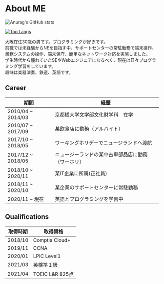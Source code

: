 # About ME
![Anurag's GitHub stats](https://github-readme-stats.vercel.app/api?username=kuccho524&show_icons=true&theme=dark)

[![Top Langs](https://github-readme-stats.vercel.app/api/top-langs/?username=kuccho524&layout=compact&theme=dark)](https://github.com/anuraghazra/github-readme-stats)

大阪在住30歳の男です。プログラミングが好きです。<br>
前職では未経験からNEを目指す中、サポートセンターの常駐勤務で端末操作、業務システムの操作、端末保守、簡単なネットワーク対応を実施しました。<br>
学生時代から憧れていたSEやWebエンジニアになるべく、現在は日々プログラミング学習をしています。<br>
趣味は楽器演奏、鉄道、英語です。

## Career
<table>
  <thead>
    <th>期間</th>
    <th>経歴</th>
  </thead>
  <tbody>
    <tr>
      <td>2010/04 ~ 2014/03</td>
      <td>京都橘大学文学部文化財学科　在学</td>
    </tr>
    <tr>
      <td>2010/07 ~ 2017/09</td>
      <td>某飲食店に勤務（アルバイト）</td>
    </tr>
    <tr>
      <td>2017/10 ~ 2018/05</td>
      <td>ワーキングホリデーでニュージランドへ渡航</td>
    </tr>
    <tr>
      <td>2017/12 ~ 2018/05</td>
      <td>ニュージーランドの某中古車部品店に勤務（ワーホリ）</td>
    </tr>
    <tr>
      <td>2018/10 ~ 2020/11</td>
      <td>某IT企業に所属(正社員)</td>
    </tr>
    <tr>
      <td>2018/11 ~ 2020/10</td>
      <td>某企業のサポートセンターに常駐勤務</td>
    </tr>
    <tr>
      <td>2020/11 ~ 現在</td>
      <td>英語とプログラミングを学習中</td>
    </tr>
  </tbody>
</table>

## Qualifications
<table>
  <thead>
    <th>取得時期</th>
    <th>取得資格</th>
  </thead>
  <tbody>
    <tr>
      <td>2018/10</td>
      <td>Comptia Cloud+</td>
    </tr>
    <tr>
      <td>2019/11</td>
      <td>CCNA</td>
    </tr>
    <tr>
      <td>2020/01</td>
      <td>LPIC Level1</td>
    </tr>
    <tr>
      <td>2021/03</td>
      <td>英検準１級</td>
    </tr>
    <tr>
      <td>2021/04</td>
      <td>TOEIC L&R 825点</td>
    </tr>
  </tbody>
</table>
